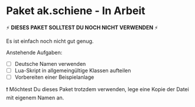 # Paket ak.schiene - In Arbeit

:zap: __DIESES PAKET SOLLTEST DU NOCH NICHT VERWENDEN__ :zap:

Es ist einfach noch nicht gut genug.

Anstehende Aufgaben:
* [ ] Deutsche Namen verwenden
* [ ] Lua-Skript in allgemeingültige Klassen aufteilen
* [ ] Vorbereiten einer Beispielanlage

:exclamation: Möchtest Du dieses Paket trotzdem verwenden, lege eine Kopie der Datei mit eigenem Namen an.
